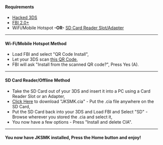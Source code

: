 #### Requirements
- [Hacked 3DS](https://www.reddit.com/r/3dshacks/wiki/index)
- [FBI 2.0+](https://gbatemp.net/threads/release-fbi-open-source-cia-installer.386433)
- WiFi/Mobile Hotspot **-OR-** [SD Card Reader Slot/Adapter](http://www.ehow.com/how_8404707_check-pc-sd-slot.html)

---

#### Wi-Fi/Mobile Hotspot Method
- Load FBI and select "QR Code Install",
- Let your 3DS scan [this QR Code](http://www.qr-code-generator.com/phpqrcode/getCode.php?cht=qr&chl=http%3A%2F%2Fwww.homebrewhub.xyz%2Flatest%2Fcia%2FShinyMK%2FJKSMK&chs=180x180&choe=UTF-8&chld=L|0),
- FBI will ask "Install from the scanned QR code?", Press Yes (A).

---

#### SD Card Reader/Offline Method
- Take the SD Card out of your 3DS and insert it into a PC using a Card Reader Slot or an Adapter,
- [Click Here](https://github.com/ImReallyShiny/JKSMK/releases/download/1.14/JKSMK.cia) to download "JKSMK.cia" - Put the .cia file anywhere on the SD Card,
- Put the SD Card back into your 3DS and Load FBI and Select "SD" - Browse wherever you stored the .cia and select it,
- You now have a few options - Press "Install and delete CIA".

---

#### You now have JKSMK installed, Press the Home button and enjoy!